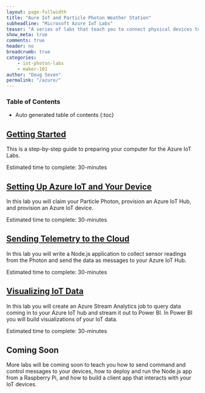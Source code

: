 ```yaml
---
layout: page-fullwidth
title: "Aure IoT and Particle Photon Weather Station"
subheadline: "Microsoft Azure IoT Labs"
teaser: "A series of labs that teach you to connect physical devices to Azure Iot Hubs."
show_meta: true
comments: true
header: no
breadcrumb: true
categories:
    - iot-photon-labs
    - maker-101
author: "Doug Seven"
permalink: "/azure/"
---
```

### Table of Contents
*  Auto generated table of contents
{:toc}

## [Getting Started][1]
This is a step-by-step guide to preparing your computer for the Azure IoT Labs.

Estimated time to complete: 30-minutes

## [Setting Up Azure IoT and Your Device][2]
In this lab you will claim your Particle Photon, provision an Azure IoT Hub, and provision an Azure IoT device.

Estimated time to complete: 30-minutes

## [Sending Telemetry to the Cloud][3]
In this lab you will write a Node.js application to collect sensor readings from the Photon and send the data as messages to your Azure IoT Hub.

Estimated time to complete: 30-minutes

## [Visualizing IoT Data][4]
In this lab you will create an Azure Stream Analytics job to query data coming in to your Azure IoT hub and stream it out to Power BI. In Power BI you will build visualizations of your IoT data.

Estimated time to complete: 30-minutes

## Coming Soon
More labs will be coming soon to teach you how to send command and control messages to your devices, how to deploy and run the Node.js app from a Raspberry Pi, and how to build a client app that interacts with your IoT devices.

[1]: /azure/00/
[2]: /azure/01/
[3]: /azure/02/
[4]: /azure/03/